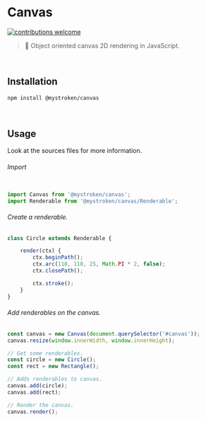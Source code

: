 # Canvas

[![contributions welcome](https://img.shields.io/badge/contributions-welcome-brightgreen.svg?style=flat)](https://github.com/mystroken/canvas/issues)

> :kiwi_fruit: Object oriented canvas 2D rendering in JavaScript.

<br>

## Installation

```bash
npm install @mystroken/canvas
```

<br>

## Usage

Look at the sources files for more information.

###### Import

```javascript

import Canvas from '@mystroken/canvas';
import Renderable from '@mystroken/canvas/Renderable'; 
```

###### Create a renderable.

```javascript
class Circle extends Renderable {

    render(ctx) {
        ctx.beginPath();
        ctx.arc(110, 110, 25, Math.PI * 2, false);
        ctx.closePath();

        ctx.stroke();
    }
}
```

###### Add renderables on the canvas.

```javascript
const canvas = new Canvas(document.querySelector('#canvas'));
canvas.resize(window.innerWidth, window.innerHeight);

// Get some renderables.
const circle = new Circle();
const rect = new Rectangle();

// Adds renderables to canvas.
canvas.add(circle);
canvas.add(rect);

// Render the canvas.
canvas.render();
```
